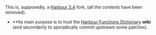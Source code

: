 This is, supposedly, a [Harbour 3.4](https://github.com/vszakats/harbour-core) fork, (all the contents have been removed).   
* **Its main purpose is to host the [Harbour Functions Dictionary](https://github.com/Petewg/V-harbour-core/wiki) **wiki**   
(and secondarily to sporadically commit upstream some patches).   

